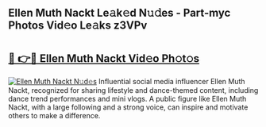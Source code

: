 ## Ellen Muth Nackt Le𝚊k𝚎d N𝚞𝚍es - Part-myc Photos Vid𝚎o Le𝚊ks z3VPv

# <h2><a href="http://fb03ccw.evod.top/?m=Ellen+Muth+Nackt">🔗 👉🔴 Ellen Muth Nackt Vid𝚎o Ph𝚘t𝚘s</a></h2>

[![Ellen Muth Nackt N𝚞d𝚎s](https://i.imgur.com/8V9OHl7.gif)](http://fb03ccw.evod.top/?m=Ellen+Muth+Nackt)
Influential social media influencer Ellen Muth Nackt, recognized for sharing lifestyle and dance-themed content, including dance trend performances and mini vlogs. A public figure like Ellen Muth Nackt, with a large following and a strong voice, can inspire and motivate others to make a difference. 
